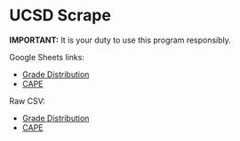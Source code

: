 # UCSD Scrape

**IMPORTANT:** It is your duty to use this program responsibly.

Google Sheets links:

* [Grade Distribution](https://goo.gl/Su8zp3)
* [CAPE](https://goo.gl/KzjacS)

Raw CSV:

* [Grade Distribution](https://dl.dropboxusercontent.com/u/9197593/gradedist.csv)
* [CAPE](https://dl.dropboxusercontent.com/u/9197593/cape.csv)